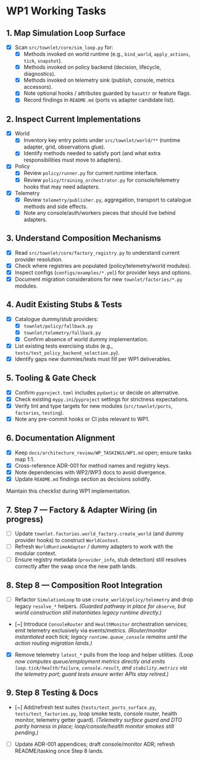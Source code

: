 # WP1 Working Tasks

## 1. Map Simulation Loop Surface
- [x] Scan `src/townlet/core/sim_loop.py` for:
  - [x] Methods invoked on world runtime (e.g., `bind_world`, `apply_actions`, `tick`, `snapshot`).
  - [x] Methods invoked on policy backend (decision, lifecycle, diagnostics).
  - [x] Methods invoked on telemetry sink (publish, console, metrics accessors).
  - [x] Note optional hooks / attributes guarded by `hasattr` or feature flags.
  - [x] Record findings in `README.md` (ports vs adapter candidate list).

## 2. Inspect Current Implementations
- [x] World
  - [x] Inventory key entry points under `src/townlet/world/**` (runtime adapter, grid, observations glue).
  - [x] Identify methods needed to satisfy port (and what extra responsibilities must move to adapters).
- [x] Policy
  - [x] Review `policy/runner.py` for current runtime interface.
  - [x] Review `policy/training_orchestrator.py` for console/telemetry hooks that may need adapters.
- [x] Telemetry
  - [x] Review `telemetry/publisher.py`, aggregation, transport to catalogue methods and side effects.
  - [x] Note any console/auth/workers pieces that should live behind adapters.

## 3. Understand Composition Mechanisms
- [x] Read `src/townlet/core/factory_registry.py` to understand current provider resolution.
- [x] Check where registries are populated (policy/telemetry/world modules).
- [x] Inspect configs (`configs/examples/*.yml`) for provider keys and options.
- [x] Document migration considerations for new `townlet/factories/*.py` modules.

## 4. Audit Existing Stubs & Tests
- [x] Catalogue dummy/stub providers:
  - [x] `townlet/policy/fallback.py`
  - [x] `townlet/telemetry/fallback.py`
  - [x] Confirm absence of world dummy implementation.
- [x] List existing tests exercising stubs (e.g., `tests/test_policy_backend_selection.py`).
- [x] Identify gaps new dummies/tests must fill per WP1 deliverables.

## 5. Tooling & Gate Check
- [x] Confirm `pyproject.toml` includes `pydantic` or decide on alternative.
- [x] Check existing `mypy.ini`/`pyproject` settings for strictness expectations.
- [x] Verify lint and type targets for new modules (`src/townlet/ports`, `factories`, `testing`).
- [x] Note any pre-commit hooks or CI jobs relevant to WP1.

## 6. Documentation Alignment
- [x] Keep `docs/architecture_review/WP_TASKINGS/WP1.md` open; ensure tasks map 1:1.
- [x] Cross-reference ADR-001 for method names and registry keys.
- [x] Note dependencies with WP2/WP3 docs to avoid divergence.
- [x] Update `README.md` findings section as decisions solidify.

Maintain this checklist during WP1 implementation.

## 7. Step 7 — Factory & Adapter Wiring (in progress)
- [ ] Update `townlet.factories.world_factory.create_world` (and dummy provider hooks) to construct `WorldContext`.
- [ ] Refresh `WorldRuntimeAdapter` / dummy adapters to work with the modular context.
- [ ] Ensure registry metadata (`provider_info`, stub detection) still resolves correctly after the swap once the new path lands.

## 8. Step 8 — Composition Root Integration
- [ ] Refactor `SimulationLoop` to use `create_world/policy/telemetry` and drop legacy `resolve_*` helpers. *(Guarded pathway in place for `observe`, but world construction still instantiates legacy runtime directly.)*
- [~] Introduce `ConsoleRouter` and `HealthMonitor` orchestration services; emit telemetry exclusively via events/metrics. *(Router/monitor instantiated each tick; legacy `runtime.queue_console` remains until the action routing migration lands.)*
- [x] Remove telemetry `latest_*` pulls from the loop and helper utilities. *(Loop now computes queue/employment metrics directly and emits `loop.tick/health/failure`, `console.result`, and `stability.metrics` via the telemetry port; guard tests ensure writer APIs stay retired.)*

## 9. Step 8 Testing & Docs
- [~] Add/refresh test suites (`tests/test_ports_surface.py`, `tests/test_factories.py`, loop smoke tests, console router, health monitor, telemetry getter guard). *(Telemetry surface guard and DTO parity harness in place; loop/console/health monitor smokes still pending.)*
- [ ] Update ADR-001 appendices; draft console/monitor ADR; refresh README/tasking once Step 8 lands.
